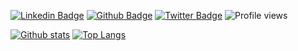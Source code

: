 [![Linkedin Badge](https://img.shields.io/badge/-AronMav-0072b1?style=flat&logo=Linkedin&logoColor=white&link=https://www.linkedin.com/in/AronMav/)](https://www.linkedin.com/in/AronMav/) [![Github Badge](https://img.shields.io/badge/-AronMav-grey?style=flat&logo=github&logoColor=white&link=https://github.com/AronMav/)](https://www.github.com/AronMav/) [![Twitter Badge](https://img.shields.io/badge/-AronMav-00acee?style=flat&logo=twitter&logoColor=white&link=https://twitter.com/AronMav/)](https://www.twitter.com/AronMav/)
![Profile views](https://gpvc.arturio.dev/AronMav)  

[![Github stats](https://github-readme-stats.vercel.app/api?username=AronMav&show_icons=true&include_all_commits=true&theme=slateorange)](https://github.com/AronMav/github-readme-stats)
[![Top Langs](https://github-readme-stats.vercel.app/api/top-langs/?username=AronMav&layout=compact&theme=slateorange)](https://github.com/AronMav/github-readme-stats)

